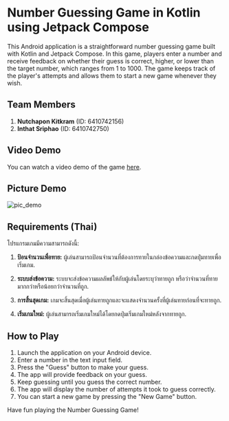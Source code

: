 # Number Guessing Game in Kotlin using Jetpack Compose

This Android application is a straightforward number guessing game built with Kotlin and Jetpack Compose. In this game, players enter a number and receive feedback on whether their guess is correct, higher, or lower than the target number, which ranges from 1 to 1000. The game keeps track of the player's attempts and allows them to start a new game whenever they wish.

## Team Members

1. **Nutchapon Kitkram** (ID: 6410742156)
2. **Inthat Sriphao** (ID: 6410742750)

## Video Demo

You can watch a video demo of the game [here](https://github.com/BigbossNutchapon/sf333as1/assets/88434297/b83177a1-557b-4f8a-af76-6ecb47a4e4a1).

## Picture Demo
![pic_demo](https://github.com/BigbossNutchapon/sf333as1/assets/88434297/809c7a8d-aa09-4942-abd9-37d0de0ce331)

## Requirements (Thai)

โปรแกรมเกมมีความสามารถดังนี้:

1. **ป้อนจำนวนเพื่อทาย:** ผู้เล่นสามารถป้อนจำนวนที่ต้องการทายในกล่องข้อความและกดปุ่มทายเพื่อเริ่มเกม.

2. **ระบบส่งข้อความ:** ระบบจะส่งข้อความผลลัพธ์ให้กับผู้เล่นโดยระบุว่าทายถูก หรือว่าจำนวนที่ทายมากกว่าหรือน้อยกว่าจำนวนที่ถูก.

3. **การสิ้นสุดเกม:** เกมจะสิ้นสุดเมื่อผู้เล่นทายถูกและจะแสดงจำนวนครั้งที่ผู้เล่นทายก่อนที่จะทายถูก.

4. **เริ่มเกมใหม่:** ผู้เล่นสามารถเริ่มเกมใหม่ได้โดยกดปุ่มเริ่มเกมใหม่หลังจากทายถูก.

## How to Play

1. Launch the application on your Android device.
2. Enter a number in the text input field.
3. Press the "Guess" button to make your guess.
4. The app will provide feedback on your guess.
5. Keep guessing until you guess the correct number.
6. The app will display the number of attempts it took to guess correctly.
7. You can start a new game by pressing the "New Game" button.

Have fun playing the Number Guessing Game!
